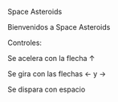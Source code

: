 Space Asteroids

Bienvenidos a Space Asteroids

Controles:

Se acelera con la flecha  ↑

Se gira con las flechas ← y →

Se dispara con espacio

